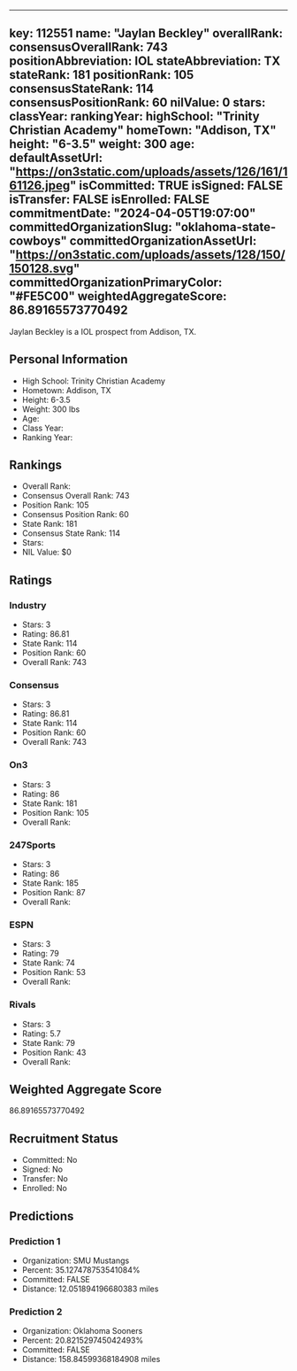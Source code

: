 ---
  key: 112551
  name: "Jaylan Beckley"
  overallRank: 
  consensusOverallRank: 743
  positionAbbreviation: IOL
  stateAbbreviation: TX
  stateRank: 181
  positionRank: 105
  consensusStateRank: 114
  consensusPositionRank: 60
  nilValue: 0
  stars: 
  classYear: 
  rankingYear: 
  highSchool: "Trinity Christian Academy"
  homeTown: "Addison, TX"
  height: "6-3.5"
  weight: 300
  age: 
  defaultAssetUrl: "https://on3static.com/uploads/assets/126/161/161126.jpeg"
  isCommitted: TRUE
  isSigned: FALSE
  isTransfer: FALSE
  isEnrolled: FALSE
  commitmentDate: "2024-04-05T19:07:00"
  committedOrganizationSlug: "oklahoma-state-cowboys"
  committedOrganizationAssetUrl: "https://on3static.com/uploads/assets/128/150/150128.svg"
  committedOrganizationPrimaryColor: "#FE5C00"
  weightedAggregateScore: 86.89165573770492
  ---
  
  Jaylan Beckley is a IOL prospect from Addison, TX.
  
  ## Personal Information
  - High School: Trinity Christian Academy
  - Hometown: Addison, TX
  - Height: 6-3.5
  - Weight: 300 lbs
  - Age: 
  - Class Year: 
  - Ranking Year: 
  
  ## Rankings
  - Overall Rank: 
  - Consensus Overall Rank: 743
  - Position Rank: 105
  - Consensus Position Rank: 60
  - State Rank: 181
  - Consensus State Rank: 114
  - Stars: 
  - NIL Value: $0
  
  ## Ratings
  
  ### Industry
  - Stars: 3
  - Rating: 86.81
  - State Rank: 114
  - Position Rank: 60
  - Overall Rank: 743
  
  ### Consensus
  - Stars: 3
  - Rating: 86.81
  - State Rank: 114
  - Position Rank: 60
  - Overall Rank: 743
  
  ### On3
  - Stars: 3
  - Rating: 86
  - State Rank: 181
  - Position Rank: 105
  - Overall Rank: 
  
  ### 247Sports
  - Stars: 3
  - Rating: 86
  - State Rank: 185
  - Position Rank: 87
  - Overall Rank: 
  
  ### ESPN
  - Stars: 3
  - Rating: 79
  - State Rank: 74
  - Position Rank: 53
  - Overall Rank: 
  
  ### Rivals
  - Stars: 3
  - Rating: 5.7
  - State Rank: 79
  - Position Rank: 43
  - Overall Rank: 
  
  ## Weighted Aggregate Score
  86.89165573770492
  
  ## Recruitment Status
  - Committed: No
  - Signed: No
  - Transfer: No
  - Enrolled: No
  
  
  
  ## Predictions
  
  ### Prediction 1
  - Organization: SMU Mustangs
  - Percent: 35.127478753541084%
  - Committed: FALSE
  - Distance: 12.051894196680383 miles
  
  ### Prediction 2
  - Organization: Oklahoma Sooners
  - Percent: 20.821529745042493%
  - Committed: FALSE
  - Distance: 158.84599368184908 miles
  